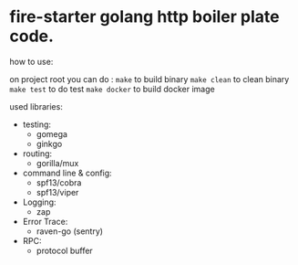# fire-starter golang http boiler plate code.
how to use:

on project root you can do : 
```make``` to build binary
```make clean``` to clean binary
```make test``` to do test
```make docker``` to build docker image

used libraries:
- testing:
    - gomega 
    - ginkgo
- routing:
    - gorilla/mux
- command line & config:
    - spf13/cobra
    - spf13/viper
- Logging:
    - zap
- Error Trace:
    - raven-go (sentry)
- RPC:
    - protocol buffer